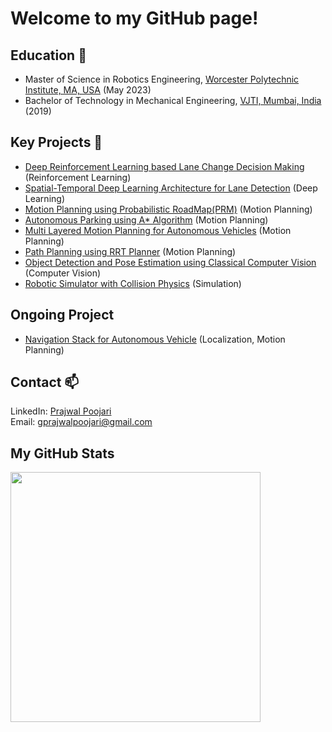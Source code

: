 
<!--
**gprajwalpoojari/gprajwalpoojari** is a ✨ _special_ ✨ repository because its `README.md` (this file) appears on your GitHub profile.

Here are some ideas to get you started:

- 🔭 I’m currently working on ...
- 🌱 I’m currently learning ...
- 👯 I’m looking to collaborate on ...
- 🤔 I’m looking for help with ...
- 💬 Ask me about ...
- 📫 How to reach me: ...
- 😄 Pronouns: ...
- ⚡ Fun fact: ...
-->

# Welcome to my GitHub page!
## Education 🌱
- Master of Science in Robotics Engineering, [Worcester Polytechnic Institute, MA, USA](https://www.wpi.edu/) (May 2023) <br>
- Bachelor of Technology in Mechanical Engineering, [VJTI, Mumbai, India](https://vjti.ac.in/) (2019) <br>

## Key Projects 🔭
- [Deep Reinforcement Learning based Lane Change Decision Making](https://github.com/gprajwalpoojari/Lane-Change-Decision-Making) (Reinforcement Learning)
- [Spatial-Temporal Deep Learning Architecture for Lane Detection](https://github.com/gprajwalpoojari/Lane-Detection-using-SCNN-and-ConvLSTM) (Deep Learning)
- [Motion Planning using Probabilistic RoadMap(PRM)](https://github.com/gprajwalpoojari/PRM-Motion-Planner-for-Firefighting-Truck) (Motion Planning)
- [Autonomous Parking using A* Algorithm](https://github.com/gprajwalpoojari/Autonomous-Parking-using-A-Star-Search) (Motion Planning)
- [Multi Layered Motion Planning for Autonomous Vehicles](https://github.com/gprajwalpoojari/Multi-Layered-Navigation-System) (Motion Planning)
- [Path Planning using RRT Planner](https://github.com/gprajwalpoojari/RRT-Path-Planner) (Motion Planning)
- [Object Detection and Pose Estimation using Classical Computer Vision](https://github.com/gprajwalpoojari/Sift-Implementation) (Computer Vision)
- [Robotic Simulator with Collision Physics](https://github.com/gprajwalpoojari/Robotic-Simulator-with-Collision-Physics) (Simulation)

## Ongoing Project
- [Navigation Stack for Autonomous Vehicle](https://github.com/Tensor-Robotics/navigation_stack) (Localization, Motion Planning)

## Contact 📫
LinkedIn: [Prajwal Poojari](https://www.linkedin.com/in/prajwal-poojari-24362611a/) <br>
Email: gprajwalpoojari@gmail.com <br>

## My GitHub Stats
<img src="https://github-readme-stats.vercel.app/api?username=gprajwalpoojari&show_icons=true&theme=ADD_THEME_HERE" width="400">
